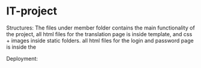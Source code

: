 # IT-project
Structures:
The files under member folder contains the main functionality of the project, 
all html files for the translation page is inside template, and css + images inside static folders.
all html files for the login and password page is inside the 

Deployment:
